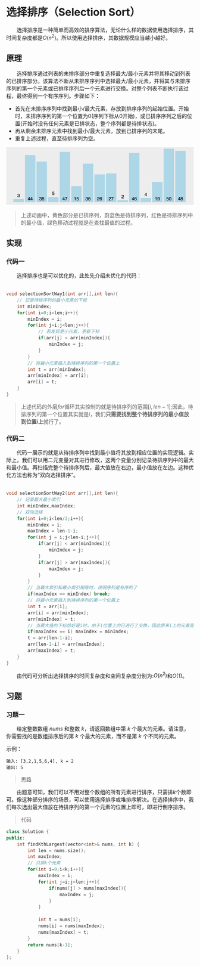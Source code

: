 # 选择排序（Selection Sort）

&emsp;&emsp;选择排序是一种简单而高效的排序算法，无论什么样的数据使用选择排序，其时间复杂度都是$O(n^2)$。所以使用选择排序，其数据规模应当越小越好。

## 原理

&emsp;&emsp;选择排序通过列表的未排序部分中重复选择最大/最小元素并将其移动到列表的已排序部分。该算法不断从未排序序列中选择最大/最小元素，并将其与未排序序列的第一个元素或已排序序列后一个元素进行交换。对整个列表不断执行该过程，最终得到一个有序序列。步骤如下：

- 首先在未排序序列中找到最小/最大元素，存放到排序序列的起始位置。开始时，未排序序列的第一个位置为0(序列下标从0开始)，或已排序序列之后的位置(开始时没有任何元素是已排状态，整个序列都是待排状态)。
- 再从剩余未排序元素中找到最小/最大元素，放到已排序列的末尾。
- 重复上述过程，直至待排序列为空。

![](./imags/selectionSort_1.gif)

> 上述动画中，黄色部分是已排序列，蔚蓝色是待排序列，红色是待排序列中的最小值，绿色移动过程就是在查找最值的过程。

## 实现

### 代码一

&emsp;&emsp;选择排序也是可以优化的，此处先介绍未优化的代码：

```C++

void selectionSortWay1(int arr[],int len){
    // 记录待排序列的最小元素的下标
    int minIndex;
    for(int i=0;i<len;i++){
        minIndex = i;
        for(int j=i;j<len;j++){
            // 若发现更小元素，更新下标
            if(arr[j] < arr[minIndex]){
                minIndex = j;
            }
        }
        // 将最小元素插入到待排序列的第一个位置上
        int t = arr[minIndex];
        arr[minIndex] = arr[i];
        arr[i] = t;
    }
}

```

> 上述代码的外层$for$循环其实控制的就是待排序列的范围$[i,len-1]$;因此，待排序列的第一个位置其实就是$i$，我们**只需要找到整个待排序列的最小值放到位置$i$上**就行了。

### 代码二

&emsp;&emsp;代码一展示的就是从待排序列中找到最小值将其放到相应位置的实现逻辑。实际上，我们可以用二元变量对其进行修改，这两个变量分别记录待排序列中的最大和最小值。再扫描完整个待排序列后，最大值放在右边，最小值放在左边。这种优化方法也称为“双向选择排序”。

```C++

void selectionSortWay2(int arr[],int len){
    // 记录最大最小索引
    int minIndex,maxIndex;
    // 双向选择
    for(int i=0;i<len/2;i++){
        minIndex = i;
        maxIndex = len-1-i;
        for(int j = i;j<len-i;j++){
            if(arr[j] < arr[minIndex]){
                minIndex = j;
            }
            if(arr[j] > arr[maxIndex]){
                maxIndex = j;
            }
        }
        // 当最大索引和最小索引相等时，说明序列是有序的了
        if(maxIndex == minIndex) break;
        // 将最小元素插入到待排序列的第一个位置上
        int t = arr[i];
        arr[i] = arr[minIndex];
        arr[minIndex] = t;
        // 当最大值的下标恰好是i时，由于i位置上的已进行了交换，因此原来i上的元素是在交换后的minIndex上
        if(maxIndex == i) maxIndex = minIndex;
        t = arr[len-1-i];
        arr[len-1-i] = arr[maxIndex];
        arr[maxIndex] = t;
    }
}

```

&emsp;&emsp;由代码可分析出选择排序的时间复杂度和空间复杂度分别为:$O(n^2)$和$O(1)$。

## 习题

### 习题一

&emsp;&emsp;给定整数数组 $nums$ 和整数 $k$，请返回数组中第 $k$ 个最大的元素。请注意，你需要找的是数组排序后的第 $k$ 个最大的元素，而不是第 $k$ 个不同的元素。

示例：

```
输入: [3,2,1,5,6,4], k = 2
输出: 5
```

> 思路

&emsp;&emsp;由题意可知，我们可以不用对整个数组的所有元素进行排序，只需排$k$个数即可。像这种部分排序的场景，可以使用选择排序或堆排序解决。在选择排序中，我们每次选出最大值放在待排序列的第一个元素的位置上即可，即进行倒序排序。

> 代码

```C++
class Solution {
public:
    int findKthLargest(vector<int>& nums, int k) {
        int len = nums.size();
        int maxIndex;
        // 只排k个元素
        for(int i=0;i<k;i++){
            maxIndex = i;
            for(int j=i;j<len;j++){
                if(nums[j] > nums[maxIndex]){
                    maxIndex = j;
                }
            }

            int t = nums[i];
            nums[i] = nums[maxIndex];
            nums[maxIndex] = t;
        }
        return nums[k-1];
    }
};
```
